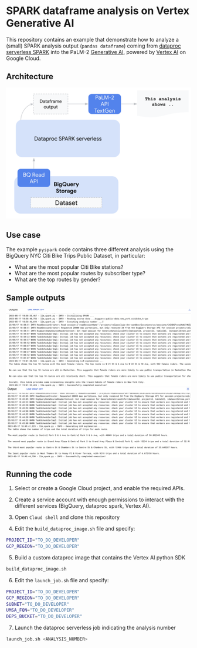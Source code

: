 # SPARK dataframe analysis on Vertex Generative AI

This repository contains an example that demonstrate how to analyze a (small) SPARK analysis output (`pandas dataframe`) coming from [dataproc serverless SPARK]( https://cloud.google.com/dataproc-serverless) into the PaLM-2 [Generative AI](https://cloud.google.com/ai/generative-ai), powered by [Vertex AI](https://cloud.google.com/vertex-ai) on Google Cloud.  


## Architecture
![Select or create a Google Cloud project](assets/01.png)

## Use case
The example `pyspark` code contains three different analysis using the BigQuery  NYC Citi Bike Trips Public Dataset, in particular:
 - What are the most popular Citi Bike stations?
 - What are the most popular routes by subscriber type?
 - What are the top routes by gender?

## Sample outputs

![Sample output 1](assets/02.png)
![Sample output 2](assets/03.png)

## Running the code

1. Select or create a Google Cloud project, and enable the required APIs.

2. Create a service account with enough permissions to interact with the different services (BigQuery, dataproc spark, Vertex AI).

3. Open `Cloud shell` and clone this repository

4. Edit the `build_dataproc_image.sh` file and specify:
```bash
PROJECT_ID="TO_DO_DEVELOPER"
GCP_REGION="TO_DO_DEVELOPER"
```
5. Build a custom dataproc image that contains the Vertex AI python SDK
```bash
build_dataproc_image.sh
```
6. Edit the `launch_job.sh` file and specify:

```bash
PROJECT_ID="TO_DO_DEVELOPER"
GCP_REGION="TO_DO_DEVELOPER"
SUBNET="TO_DO_DEVELOPER"
UMSA_FQN="TO_DO_DEVELOPER"
DEPS_BUCKET="TO_DO_DEVELOPER"
```

7. Launch the dataproc serverless job indicating the analysis number
```bash
launch_job.sh <ANALYSIS_NUMBER>
```


